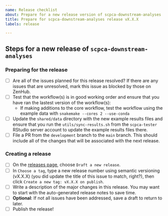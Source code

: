 ```yaml
---
name: Release checklist
about: Prepare for a new release version of scpca-downstream-analyses
title: Prepare for scpca-downstream-analyses release vX.X.X
labels: release

---
```


## Steps for a new release of `scpca-downstream-analyses`

### Preparing for the release

- [ ] Are all of the issues planned for this release resolved? If there are any issues that are unresolved, mark this issue as blocked by those on ZenHub.
- [ ] Test that the workflow(s) is in good working order and ensure that you have ran the lastest version of the workflow(s):
  - If making additions to the core workflow, test the workflow using the example data with `snakemake --cores 2 --use-conda`
- [ ] Update the `shared/data` directory with the new example results files and ensure that you run the `utils/sync-results.sh` from the `scpca-tester` RStudio server account to update the example results files there.
- [ ] File a PR from the `development` branch to the `main` branch. This should include all of the changes that will be associated with the next release.

### Creating a release
- [ ] On the [releases page](https://github.com/AlexsLemonade/scpca-downstream-analyses/releases), choose `Draft a new release`.
- [ ] In `Choose a tag`, type a new release number using semantic versioning (vX.X.X) (you did update the title of this issue to match, right?), then click `Create a new tag: vX.X.X on publish`.
- [ ] Write a description of the major changes in this release. You may want to start with the auto-generated release notes to save time.
- [ ] **Optional**: If not all issues have been addressed, save a draft to return to later.
- [ ] Publish the release!
